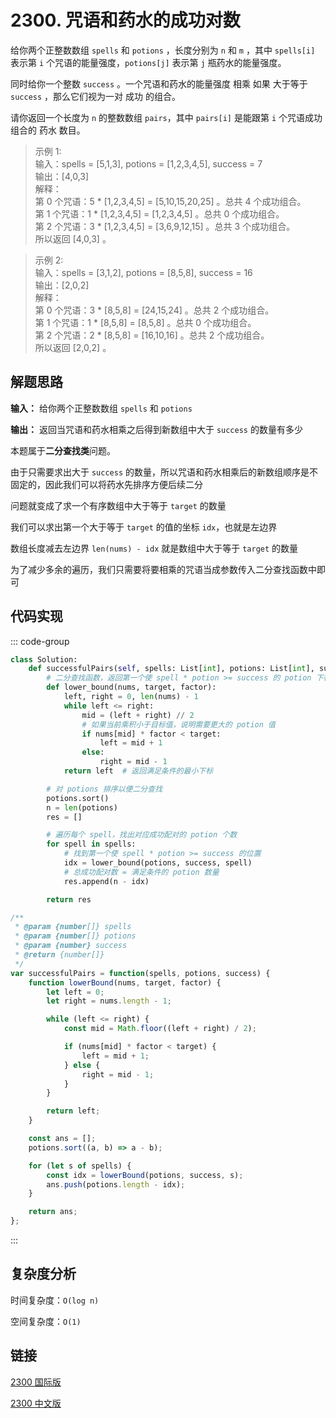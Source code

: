 # 2300. 咒语和药水的成功对数 <Badge type="warning" text="Medium" />

给你两个正整数数组 `spells` 和 `potions` ，长度分别为 `n` 和 `m` ，其中 `spells[i]` 表示第 `i` 个咒语的能量强度，`potions[j]` 表示第 `j` 瓶药水的能量强度。

同时给你一个整数 `success` 。一个咒语和药水的能量强度 相乘 如果 大于等于 `success` ，那么它们视为一对 成功 的组合。

请你返回一个长度为 `n` 的整数数组 `pairs`，其中 `pairs[i]` 是能跟第 `i` 个咒语成功组合的 药水 数目。

>示例 1:  
输入：spells = [5,1,3], potions = [1,2,3,4,5], success = 7  
输出：[4,0,3]  
解释：   
第 0 个咒语：5 * [1,2,3,4,5] = [5,10,15,20,25] 。总共 4 个成功组合。  
第 1 个咒语：1 * [1,2,3,4,5] = [1,2,3,4,5] 。总共 0 个成功组合。  
第 2 个咒语：3 * [1,2,3,4,5] = [3,6,9,12,15] 。总共 3 个成功组合。  
所以返回 [4,0,3] 。  

>示例 2:  
输入：spells = [3,1,2], potions = [8,5,8], success = 16  
输出：[2,0,2]  
解释：  
第 0 个咒语：3 * [8,5,8] = [24,15,24] 。总共 2 个成功组合。  
第 1 个咒语：1 * [8,5,8] = [8,5,8] 。总共 0 个成功组合。  
第 2 个咒语：2 * [8,5,8] = [16,10,16] 。总共 2 个成功组合。  
所以返回 [2,0,2] 。

## 解题思路

**输入：** 给你两个正整数数组 `spells` 和 `potions`

**输出：** 返回当咒语和药水相乘之后得到新数组中大于 `success` 的数量有多少

本题属于**二分查找类**问题。

由于只需要求出大于 `success` 的数量，所以咒语和药水相乘后的新数组顺序是不固定的，因此我们可以将药水先排序方便后续二分

问题就变成了求一个有序数组中大于等于 `target` 的数量

我们可以求出第一个大于等于 `target` 的值的坐标 `idx`，也就是左边界

数组长度减去左边界 `len(nums) - idx` 就是数组中大于等于 `target` 的数量

为了减少多余的遍历，我们只需要将要相乘的咒语当成参数传入二分查找函数中即可

## 代码实现

::: code-group

```python
class Solution:
    def successfulPairs(self, spells: List[int], potions: List[int], success: int) -> List[int]:
        # 二分查找函数，返回第一个使 spell * potion >= success 的 potion 下标
        def lower_bound(nums, target, factor):
            left, right = 0, len(nums) - 1
            while left <= right:
                mid = (left + right) // 2
                # 如果当前乘积小于目标值，说明需要更大的 potion 值
                if nums[mid] * factor < target:
                    left = mid + 1
                else:
                    right = mid - 1
            return left  # 返回满足条件的最小下标

        # 对 potions 排序以便二分查找
        potions.sort()
        n = len(potions)
        res = []

        # 遍历每个 spell，找出对应成功配对的 potion 个数
        for spell in spells:
            # 找到第一个使 spell * potion >= success 的位置
            idx = lower_bound(potions, success, spell)
            # 总成功配对数 = 满足条件的 potion 数量
            res.append(n - idx)

        return res
```

```javascript
/**
 * @param {number[]} spells
 * @param {number[]} potions
 * @param {number} success
 * @return {number[]}
 */
var successfulPairs = function(spells, potions, success) {
    function lowerBound(nums, target, factor) {
        let left = 0;
        let right = nums.length - 1;

        while (left <= right) {
            const mid = Math.floor((left + right) / 2);

            if (nums[mid] * factor < target) {
                left = mid + 1;
            } else {
                right = mid - 1;
            }
        }

        return left;
    }

    const ans = [];
    potions.sort((a, b) => a - b);

    for (let s of spells) {
        const idx = lowerBound(potions, success, s);
        ans.push(potions.length - idx);
    }

    return ans;
};
```

:::

## 复杂度分析

时间复杂度：`O(log n)`

空间复杂度：`O(1)`

## 链接

[2300 国际版](https://leetcode.cn/problems/successful-pairs-of-spells-and-potions/description/)

[2300 中文版](https://leetcode.cn/problems/successful-pairs-of-spells-and-potions/description/)
